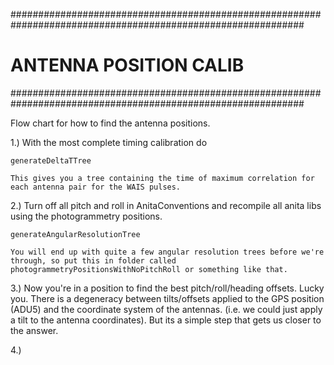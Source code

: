 #############################################################################################################
# ANTENNA POSITION CALIB										    #
#############################################################################################################

Flow chart for how to find the antenna positions.

1.) With the most complete timing calibration do

    generateDeltaTTree

    This gives you a tree containing the time of maximum correlation for each antenna pair for the WAIS pulses.

2.) Turn off all pitch and roll in AnitaConventions and recompile all anita libs using the photogrammetry positions.

    generateAngularResolutionTree

    You will end up with quite a few angular resolution trees before we're through, so put this in folder called  photogrammetryPositionsWithNoPitchRoll or something like that.

3.) Now you're in a position to find the best pitch/roll/heading offsets. Lucky you.
    There is a degeneracy between tilts/offsets applied to the GPS position (ADU5) and the coordinate system of the antennas. (i.e. we could just apply a tilt to the antenna coordinates).
    But its a simple step that gets us closer to the answer.

4.) 